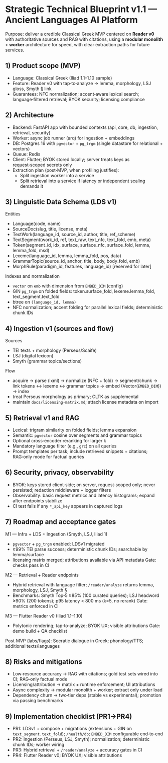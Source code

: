 # Strategic Technical Blueprint v1.1 — Ancient Languages AI Platform

Purpose: deliver a credible Classical Greek MVP centered on **Reader v0** with authoritative sources and RAG with citations, using a **modular monolith + worker** architecture for speed, with clear extraction paths for future services.

## 1) Product scope (MVP)
- Language: Classical Greek (Iliad 1.1–1.10 sample)
- Feature: Reader v0 with tap‑to‑analyze → lemma, morphology, LSJ gloss, Smyth § link
- Guarantees: NFC normalization; accent‑aware lexical search; language‑filtered retrieval; BYOK security; licensing compliance

## 2) Architecture
- Backend: FastAPI app with bounded contexts (api, core, db, ingestion, retrieval, security)
- Worker: async job runner (arq) for ingestion + embeddings
- DB: Postgres 16 with `pgvector` + `pg_trgm` (single datastore for relational + vectors)
- Queue: Redis
- Client: Flutter; BYOK stored locally; server treats keys as request‑scoped secrets only
- Extraction plan (post‑MVP, when profiling justifies):
  - Split ingestion worker into a service
  - Split retrieval into a service if latency or independent scaling demands it

## 3) Linguistic Data Schema (LDS v1)
Entities
- Language(code, name)
- SourceDoc(slug, title, license, meta)
- TextWork(language_id, source_id, author, title, ref_scheme)
- TextSegment(work_id, ref, text_raw, text_nfc, text_fold, emb, meta)
- Token(segment_id, idx, surface, surface_nfc, surface_fold, lemma, lemma_fold, msd)
- Lexeme(language_id, lemma, lemma_fold, pos, data)
- GrammarTopic(source_id, anchor, title, body, body_fold, emb)
- MorphRule(paradigm_id, features, language_id) [reserved for later]

Indexes and normalization
- `vector` on `emb` with dimension from `EMBED_DIM` (config)
- GIN `pg_trgm` on folded fields: token.surface_fold, lexeme.lemma_fold, text_segment.text_fold
- btree on `(language_id, lemma)`
- NFC normalization; accent folding for parallel lexical fields; deterministic chunk IDs

## 4) Ingestion v1 (sources and flow)
Sources
- TEI texts + morphology (Perseus/Scaife)
- LSJ (digital lexicon)
- Smyth (grammar topics/sections)

Flow
- acquire → parse (lxml) → normalize (NFC + fold) → segment/chunk → link tokens ↔ lexeme ↔ grammar topics → embed (Vector(`EMBED_DIM`)) → index
- treat Perseus morphology as primary; CLTK as supplemental
- maintain `docs/licensing-matrix.md`; attach license metadata on import

## 5) Retrieval v1 and RAG
- Lexical: trigram similarity on folded fields; lemma expansion
- Semantic: `pgvector` cosine over segments and grammar topics
- Optional cross‑encoder reranking for larger k
- Mandatory language filter (e.g., `grc`) on all queries
- Prompt templates per task; include retrieved snippets + citations; RAG‑only mode for factual queries

## 6) Security, privacy, observability
- BYOK: keys stored client‑side; on server, request‑scoped only; never persisted; redaction middleware + logger filters
- Observability: basic request metrics and latency histograms; expand after endpoints stabilize
- CI test fails if any `*_api_key` appears in captured logs

## 7) Roadmap and acceptance gates
M1 — Infra + LDS + Ingestion (Smyth, LSJ, Iliad 1)
- `pgvector` + `pg_trgm` enabled; LDSv1 migrated
- ≥99% TEI parse success; deterministic chunk IDs; searchable by lemma/surface
- licensing matrix merged; attributions available via API metadata
Gate: checks pass in CI

M2 — Retrieval + Reader endpoints
- Hybrid retrieval with language filter; `/reader/analyze` returns lemma, morphology, LSJ, Smyth §
- Benchmarks: Smyth Top‑5 ≥85% (100 curated queries); LSJ headword ≥90% (200 tokens); p95 latency < 800 ms (k=5, no rerank)
Gate: metrics enforced in CI

M3 — Flutter Reader v0 (Iliad 1.1–1.10)
- Polytonic rendering; tap‑to‑analyze; BYOK UX; visible attributions
Gate: demo build + QA checklist

Post‑MVP (labs/flags): Socratic dialogue in Greek; phonology/TTS; additional texts/languages

## 8) Risks and mitigations
- Low‑resource accuracy → RAG with citations; gold test sets wired into CI; RAG‑only factual mode
- Licensing/attribution → matrix + runtime enforcement; UI attributions
- Async complexity → modular monolith + worker; extract only under load
- Dependency churn → two‑tier deps (stable vs experimental); promotion via passing benchmarks

## 9) Implementation checklist (PR1→PR4)
- PR1: LDSv1 + compose + migrations (extensions + GIN on `text_segment.text_fold`); `/health/db`; `EMBED_DIM` configurable end‑to‑end
- PR2: Ingestion (Perseus, LSJ, Smyth); normalization; deterministic chunk IDs; worker wiring
- PR3: Hybrid retrieval + `/reader/analyze` + accuracy gates in CI
- PR4: Flutter Reader v0; BYOK UX; visible attributions
